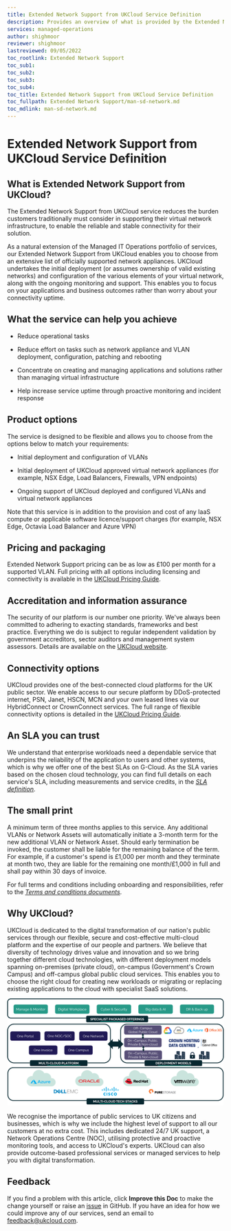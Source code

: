 ```yaml
---
title: Extended Network Support from UKCloud Service Definition
description: Provides an overview of what is provided by the Extended Network Support from UKCloud service
services: managed-operations
author: shighmoor
reviewer: shighmoor
lastreviewed: 09/05/2022
toc_rootlink: Extended Network Support
toc_sub1: 
toc_sub2:
toc_sub3:
toc_sub4:
toc_title: Extended Network Support from UKCloud Service Definition
toc_fullpath: Extended Network Support/man-sd-network.md
toc_mdlink: man-sd-network.md
---
```


# Extended Network Support from UKCloud Service Definition

## What is Extended Network Support from UKCloud?

The Extended Network Support from UKCloud service reduces the burden customers traditionally must consider in supporting their virtual network infrastructure, to enable the reliable and stable connectivity for their solution.

As a natural extension of the Managed IT Operations portfolio of services, our Extended Network Support from UKCloud enables you to choose from an extensive list of officially supported network appliances. UKCloud undertakes the initial deployment (or assumes ownership of valid existing networks) and configuration of the various elements of your virtual network, along with the ongoing monitoring and support. This enables you to focus on your applications and business outcomes rather than worry about your connectivity uptime.

## What the service can help you achieve

- Reduce operational tasks

- Reduce effort on tasks such as network appliance and VLAN deployment, configuration, patching and rebooting

- Concentrate on creating and managing applications and solutions rather than managing virtual infrastructure

- Help increase service uptime through proactive monitoring and incident response

## Product options

The service is designed to be flexible and allows you to choose from the options below to match your requirements:

- Initial deployment and configuration of VLANs

- Initial deployment of UKCloud approved virtual network appliances (for example, NSX Edge, Load Balancers, Firewalls, VPN endpoints)

- Ongoing support of UKCloud deployed and configured VLANs and virtual network appliances

Note that this service is in addition to the provision and cost of any IaaS compute or applicable software licence/support charges (for example, NSX Edge, Octavia Load Balancer and Azure VPN)

## Pricing and packaging

Extended Network Support pricing can be as low as £100 per month for a supported VLAN. Full pricing with all options including licensing and connectivity is available in the [UKCloud Pricing Guide](https://ukcloud.com/pricing-guide).

## Accreditation and information assurance

The security of our platform is our number one priority. We've always been committed to adhering to exacting standards, frameworks and best practice. Everything we do is subject to regular independent validation by government accreditors, sector auditors and management system assessors. Details are available on the [UKCloud website](https://ukcloud.com/governance/).

## Connectivity options

UKCloud provides one of the best-connected cloud platforms for the UK public sector. We enable access to our secure platform by DDoS-protected internet, PSN, Janet, HSCN, MCN and your own leased lines via our HybridConnect or CrownConnect services. The full range of flexible connectivity options is detailed in the [UKCloud Pricing Guide](https://ukcloud.com/pricing-guide).

## An SLA you can trust

We understand that enterprise workloads need a dependable service that underpins the reliability of the application to users and other systems, which is why we offer one of the best SLAs on G-Cloud. As the SLA varies based on the chosen cloud technology, you can find full details on each service's SLA, including measurements and service credits, in the [*SLA definition*](../other/other-ref-sla-definition.md).

## The small print

A minimum term of three months applies to this service. Any additional VLANs or Network Assets will automatically initiate a 3-month term for the new additional VLAN or Network Asset. Should early termination be invoked, the customer shall be liable for the remaining balance of the term. For example, if a customer's spend is £1,000 per month and they terminate at month two, they are liable for the remaining one month/£1,000 in full and shall pay within 30 days of invoice.

For full terms and conditions including onboarding and responsibilities, refer to the [*Terms and conditions documents*](../other/other-ref-terms-and-conditions.md).

## Why UKCloud?

UKCloud is dedicated to the digital transformation of our nation's public services through our flexible, secure and cost-effective multi-cloud platform and the expertise of our people and partners. We believe that diversity of technology drives value and innovation and so we bring together different cloud technologies, with different deployment models spanning on-premises (private cloud), on-campus (Government's Crown Campus) and off-campus global public cloud services. This enables you to choose the right cloud for creating new workloads or migrating or replacing existing applications to the cloud with specialist SaaS solutions.

![UKCloud services](images/ukc-services-g13.png)

We recognise the importance of public services to UK citizens and businesses, which is why we include the highest level of support to all our customers at no extra cost. This includes dedicated 24/7 UK support, a Network Operations Centre (NOC), utilising protective and proactive monitoring tools, and access to UKCloud's experts. UKCloud can also provide outcome-based professional services or managed services to help you with digital transformation.

## Feedback

If you find a problem with this article, click **Improve this Doc** to make the change yourself or raise an [issue](https://github.com/UKCloud/documentation/issues) in GitHub. If you have an idea for how we could improve any of our services, send an email to <feedback@ukcloud.com>.
